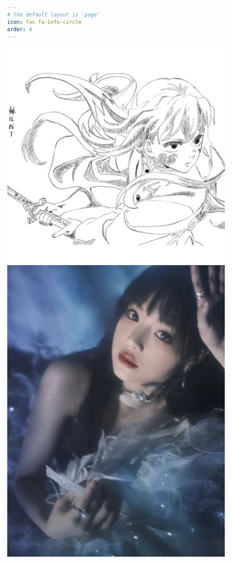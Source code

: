 ```yaml
---
# the default layout is 'page'
icon: fas fa-info-circle
order: 4
---
```


![鲸住我了](/images/jzwl.jpg)
![面包](/images/bread.jpg)
